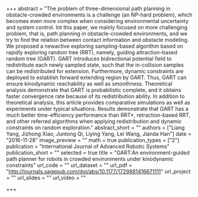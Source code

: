 +++
abstract = "The problem of three-dimensional path planning in obstacle-crowded environments is a challenge (an NP-hard problem), which becomes even more complex when considering environmental uncertainty and system control. Int this paper, we mainly focused on more challenging problem, that is, path planning in obstacle-crowded environments, and we try to find the relation between contact information and obstacle modeling. We proposed a newactive exploring sampling-based algorithm based on rapidly exploring random tree (RRT), namely, guiding attraction–based random tree (GART). GART introduces bidirectional potential field to redistribute each newly sampled state, such that the in-collision samples can be redistributed for extension. Furthermore, dynamic constraints are deployed to establish forward extending region by GART. Thus, GART can ensure kinodynamic reachability as well as smoothness. Theoretical analysis demonstrate that GART is probabilistic complete, and it obtains faster convergence rate because of its redistribution ability. In addition to theoretical analysis, this article provides comparative simulations as well as experiments under typical situations. Results demonstrate that GART has a much better time-efficiency performance than RRT*, retraction-based RRT, and other referred algorithms when applying redistribution and dynamic constraints on random exploration."
abstract_short = ""
authors = ["Liang Yang, Jizhong Xiao, Juntong Qi, Liying Yang, Lei Wang, Jianda Han"]
date = "2016-11-28"
image_preview = ""
math = true
publication_types = ["2"]
publication = "International Journal of Advanced Robotic Systems"
publication_short = ""
selected = true
title = "GART:An environment-guided path planner for robots in crowded environments under kinodynamic constraints"
url_code = ""
url_dataset = ""
url_pdf = "http://journals.sagepub.com/doi/abs/10.1177/1729881416671111"
url_project = ""
url_slides = ""
url_video = ""

+++

